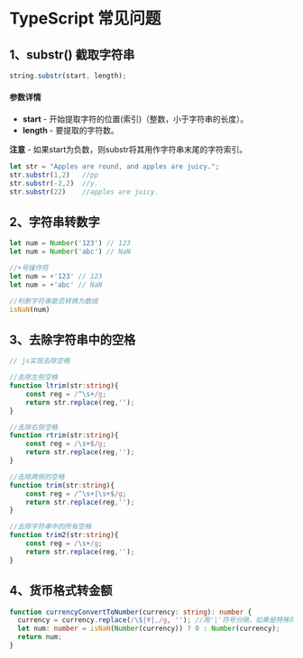 # TypeScript 常见问题

## 1、substr\(\) 截取字符串

```typescript
string.substr(start, length);
```

#### 参数详情

* **start** - 开始提取字符的位置\(索引\)（整数，小于字符串的长度）。
* **length** - 要提取的字符数。

**注意** - 如果start为负数，则substr将其用作字符串末尾的字符索引。

```typescript
let str = "Apples are round, and apples are juicy."; 
str.substr(1,2)   //pp
str.substr(-2,2)  //y.
str.substr(22)    //apples are juicy.
```

## 2、字符串转数字

```typescript
let num = Number('123') // 123
let num = Number('abc') // NaN

//+号操作符
let num = +'123' // 123
let num = +'abc' // NaN

//判断字符串能否转换为数组
isNaN(num)
```

## 3、去除字符串中的空格

```typescript
// js实现去除空格

//去除左侧空格
function ltrim(str:string){
    const reg = /^\s+/g;
    return str.replace(reg,'');
}

//去除右侧空格
function rtrim(str:string){
    const reg = /\s+$/g;
    return str.replace(reg,'');
}

//去除两侧的空格
function trim(str:string){
    const reg = /^\s+|\s+$/g;
    return str.replace(reg,'');
}

//去除字符串中的所有空格
function trim2(str:string){
    const reg = /\s+/g;
    return str.replace(reg,'');
}
```

## 4、货币格式转金额

```typescript
function currencyConvertToNumber(currency: string): number {
  currency = currency.replace(/\$|¥|,/g, ''); //用'|'符号分隔，如果是特殊符号，需要加上符号'\'标识
  let num: number = isNaN(Number(currency)) ? 0 : Number(currency);
  return num;
}
```

